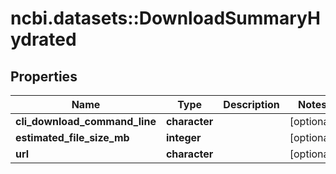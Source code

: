 # ncbi.datasets::DownloadSummaryHydrated

## Properties
Name | Type | Description | Notes
------------ | ------------- | ------------- | -------------
**cli_download_command_line** | **character** |  | [optional] 
**estimated_file_size_mb** | **integer** |  | [optional] 
**url** | **character** |  | [optional] 


